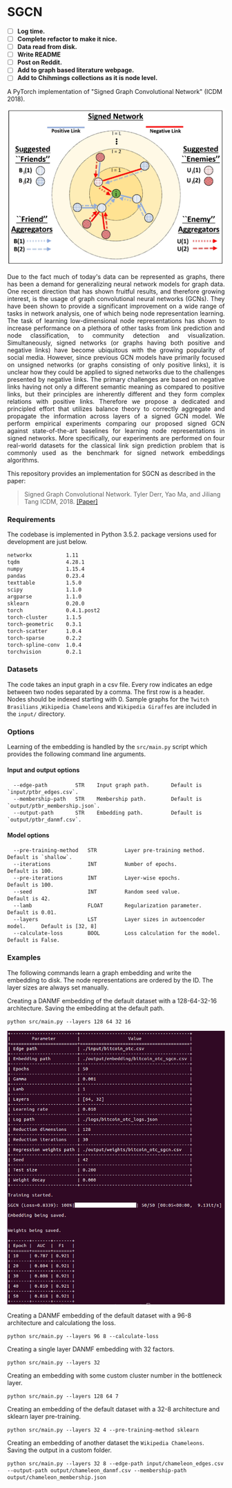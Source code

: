 SGCN
============================================

- [ ] **Log time.**
- [ ] **Complete refactor to make it nice.**
- [ ] **Data read from disk.**
- [ ] **Write README**
- [ ] **Post on Reddit.**
- [ ] **Add to graph based literature webpage.**
- [ ] **Add to Chihmings collections as it is node level.**

A PyTorch implementation of "Signed Graph Convolutional Network" (ICDM 2018).

<div style="text-align:center"><img src ="sgcn.jpg" ,width=720/></div>
<p align="justify">
Due to the fact much of today's data can be represented as graphs, there has been a demand for generalizing neural network models for graph data. One recent direction that has shown fruitful results, and therefore growing interest, is the usage of graph convolutional neural networks (GCNs). They have been shown to provide a significant improvement on a wide range of tasks in network analysis, one of which being node representation learning. The task of learning low-dimensional node representations has shown to increase performance on a plethora of other tasks from link prediction and node classification, to community detection and visualization. Simultaneously, signed networks (or graphs having both positive and negative links) have become ubiquitous with the growing popularity of social media. However, since previous GCN models have primarily focused on unsigned networks (or graphs consisting of only positive links), it is unclear how they could be applied to signed networks due to the challenges presented by negative links. The primary challenges are based on negative links having not only a different semantic meaning as compared to positive links, but their principles are inherently different and they form complex relations with positive links. Therefore we propose a dedicated and principled effort that utilizes balance theory to correctly aggregate and propagate the information across layers of a signed GCN model. We perform empirical experiments comparing our proposed signed GCN against state-of-the-art baselines for learning node representations in signed networks. More specifically, our experiments are performed on four real-world datasets for the classical link sign prediction problem that is commonly used as the benchmark for signed network embeddings algorithms. </p>

This repository provides an implementation for SGCN as described in the paper:

> Signed Graph Convolutional Network.
> Tyler Derr, Yao Ma, and Jiliang Tang
> ICDM, 2018.
> [[Paper]](https://arxiv.org/abs/1808.06354)


### Requirements

The codebase is implemented in Python 3.5.2. package versions used for development are just below.
```
networkx           1.11
tqdm               4.28.1
numpy              1.15.4
pandas             0.23.4
texttable          1.5.0
scipy              1.1.0
argparse           1.1.0
sklearn            0.20.0
torch              0.4.1.post2
torch-cluster      1.1.5
torch-geometric    0.3.1
torch-scatter      1.0.4
torch-sparse       0.2.2
torch-spline-conv  1.0.4
torchvision        0.2.1
```
### Datasets

The code takes an input graph in a csv file. Every row indicates an edge between two nodes separated by a comma. The first row is a header. Nodes should be indexed starting with 0. Sample graphs for the `Twitch Brasilians` ,`Wikipedia Chameleons` and `Wikipedia Giraffes` are included in the  `input/` directory. 

### Options

Learning of the embedding is handled by the `src/main.py` script which provides the following command line arguments.

#### Input and output options

```
  --edge-path         STR    Input graph path.       Default is `input/ptbr_edges.csv`.
  --membership-path   STR    Membership path.        Default is `output/ptbr_membership.json`.
  --output-path       STR    Embedding path.         Default is `output/ptbr_danmf.csv`.
```

#### Model options

```
  --pre-training-method   STR         Layer pre-training method.            Default is `shallow`. 
  --iterations            INT         Number of epochs.                     Default is 100.
  --pre-iterations        INT         Layer-wise epochs.                    Default is 100.
  --seed                  INT         Random seed value.                    Default is 42.
  --lamb                  FLOAT       Regularization parameter.             Default is 0.01.
  --layers                LST         Layer sizes in autoencoder model.     Default is [32, 8]
  --calculate-loss        BOOL        Loss calculation for the model.       Default is False.  
```

### Examples

The following commands learn a graph embedding and write the embedding to disk. The node representations are ordered by the ID. The layer sizes are always set manually.


Creating a DANMF embedding of the default dataset with a 128-64-32-16 architecture. Saving the embedding at the default path.
```
python src/main.py --layers 128 64 32 16
```

<div style="float: center"><img src ="sgcn_example.jpg" ,width=720/></div>

Creating a DANMF embedding of the default dataset with a 96-8 architecture and calculationg the loss.
```
python src/main.py --layers 96 8 --calculate-loss
```
Creating a single layer DANMF embedding with 32 factors.
```
python src/main.py --layers 32
```
Creating an embedding with some custom cluster number in the bottleneck layer.
```
python src/main.py --layers 128 64 7
```
Creating an embedding of the default dataset with a 32-8 architecture and sklearn layer pre-training.
```
python src/main.py --layers 32 4 --pre-training-method sklearn
```
Creating an embedding of another dataset the `Wikipedia Chameleons`. Saving the output in a custom folder.
```
python src/main.py --layers 32 8 --edge-path input/chameleon_edges.csv --output-path output/chameleon_danmf.csv --membership-path output/chameleon_membership.json
```
